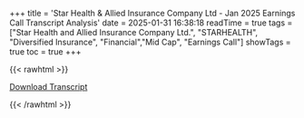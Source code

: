 +++
title = 'Star Health & Allied Insurance Company Ltd - Jan 2025 Earnings Call Transcript Analysis'
date = 2025-01-31 16:38:18
readTime = true
tags = ["Star Health and Allied Insurance Company Ltd.", "STARHEALTH", "Diversified Insurance", "Financial","Mid Cap", "Earnings Call"]
showTags = true
toc = true
+++



{{< rawhtml >}}

<div class="button-container">    
    <a href="https://www.bseindia.com/stockinfo/AnnPdfOpen.aspx?Pname=0fd3bbbf-c88d-41f5-a9b5-14824726fd7b.pdf" target="_blank" class="report-button">
      <i class="fas fa-file-pdf"></i> Download Transcript
    </a>
</div>
    
{{< /rawhtml >}}

